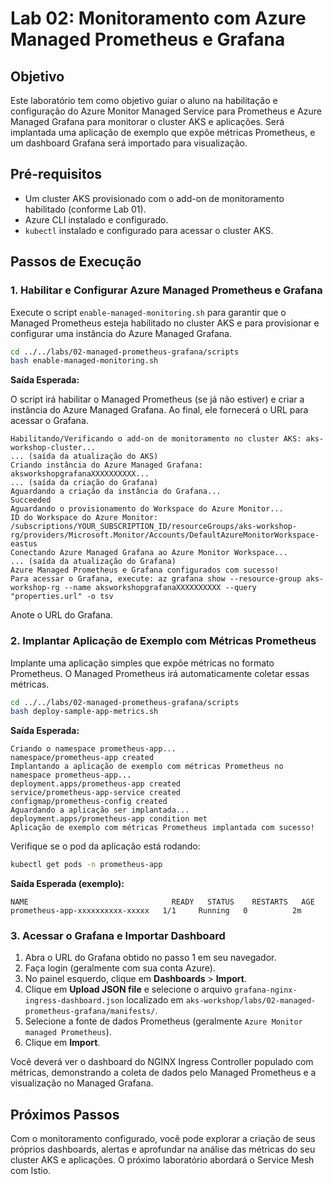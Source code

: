 # Lab 02: Monitoramento com Azure Managed Prometheus e Grafana

## Objetivo

Este laboratório tem como objetivo guiar o aluno na habilitação e configuração do Azure Monitor Managed Service para Prometheus e Azure Managed Grafana para monitorar o cluster AKS e aplicações. Será implantada uma aplicação de exemplo que expõe métricas Prometheus, e um dashboard Grafana será importado para visualização.

## Pré-requisitos

*   Um cluster AKS provisionado com o add-on de monitoramento habilitado (conforme Lab 01).
*   Azure CLI instalado e configurado.
*   `kubectl` instalado e configurado para acessar o cluster AKS.

## Passos de Execução

### 1. Habilitar e Configurar Azure Managed Prometheus e Grafana

Execute o script `enable-managed-monitoring.sh` para garantir que o Managed Prometheus esteja habilitado no cluster AKS e para provisionar e configurar uma instância do Azure Managed Grafana.

```bash
cd ../../labs/02-managed-prometheus-grafana/scripts
bash enable-managed-monitoring.sh
```

**Saída Esperada:**

O script irá habilitar o Managed Prometheus (se já não estiver) e criar a instância do Azure Managed Grafana. Ao final, ele fornecerá o URL para acessar o Grafana.

```
Habilitando/Verificando o add-on de monitoramento no cluster AKS: aks-workshop-cluster...
... (saída da atualização do AKS)
Criando instância do Azure Managed Grafana: aksworkshopgrafanaXXXXXXXXXX...
... (saída da criação do Grafana)
Aguardando a criação da instância do Grafana...
Succeeded
Aguardando o provisionamento do Workspace do Azure Monitor...
ID do Workspace do Azure Monitor: /subscriptions/YOUR_SUBSCRIPTION_ID/resourceGroups/aks-workshop-rg/providers/Microsoft.Monitor/Accounts/DefaultAzureMonitorWorkspace-eastus
Conectando Azure Managed Grafana ao Azure Monitor Workspace...
... (saída da atualização do Grafana)
Azure Managed Prometheus e Grafana configurados com sucesso!
Para acessar o Grafana, execute: az grafana show --resource-group aks-workshop-rg --name aksworkshopgrafanaXXXXXXXXXX --query "properties.url" -o tsv
```

Anote o URL do Grafana.

### 2. Implantar Aplicação de Exemplo com Métricas Prometheus

Implante uma aplicação simples que expõe métricas no formato Prometheus. O Managed Prometheus irá automaticamente coletar essas métricas.

```bash
cd ../../labs/02-managed-prometheus-grafana/scripts
bash deploy-sample-app-metrics.sh
```

**Saída Esperada:**

```
Criando o namespace prometheus-app...
namespace/prometheus-app created
Implantando a aplicação de exemplo com métricas Prometheus no namespace prometheus-app...
deployment.apps/prometheus-app created
service/prometheus-app-service created
configmap/prometheus-config created
Aguardando a aplicação ser implantada...
deployment.apps/prometheus-app condition met
Aplicação de exemplo com métricas Prometheus implantada com sucesso!
```

Verifique se o pod da aplicação está rodando:

```bash
kubectl get pods -n prometheus-app
```

**Saída Esperada (exemplo):**

```
NAME                                READY   STATUS    RESTARTS   AGE
prometheus-app-xxxxxxxxxx-xxxxx   1/1     Running   0          2m
```

### 3. Acessar o Grafana e Importar Dashboard

1.  Abra o URL do Grafana obtido no passo 1 em seu navegador.
2.  Faça login (geralmente com sua conta Azure).
3.  No painel esquerdo, clique em **Dashboards** > **Import**.
4.  Clique em **Upload JSON file** e selecione o arquivo `grafana-nginx-ingress-dashboard.json` localizado em `aks-workshop/labs/02-managed-prometheus-grafana/manifests/`.
5.  Selecione a fonte de dados Prometheus (geralmente `Azure Monitor managed Prometheus`).
6.  Clique em **Import**.

Você deverá ver o dashboard do NGINX Ingress Controller populado com métricas, demonstrando a coleta de dados pelo Managed Prometheus e a visualização no Managed Grafana.

## Próximos Passos

Com o monitoramento configurado, você pode explorar a criação de seus próprios dashboards, alertas e aprofundar na análise das métricas do seu cluster AKS e aplicações. O próximo laboratório abordará o Service Mesh com Istio.
